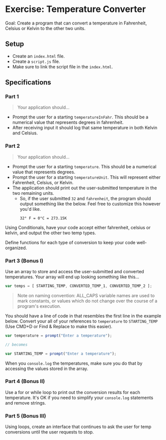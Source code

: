 # Exercise: Temperature Converter

Goal: Create a program that can convert a temperature in Fahrenheit, Celsius or Kelvin to the other two units.

## Setup

* Create an `index.html` file.
* Create a `script.js` file.
* Make sure to link the script file in the `index.html`.

## Specifications

### Part 1

> Your application should...

* Prompt the user for a starting `temperatureInFahr`. This should be a numerical value that represents degrees in fahrenheit.
* After receiving input it should log that same temperature in both Kelvin and Celsius.

### Part 2

> Your application should...

* Prompt the user for a starting `temperature`. This should be a numerical value that represents degrees.
* Prompt the user for a starting `temperatureUnit`. This will represent either Fahrenheit, Celsius, or Kelvin.
* The application should print out the user-submitted temperature in the two remaining units.
  * So, if the user submitted `32` and `fahrenheit`, the program should output something like the below. Feel free to customize this however you'd like.
    ```text
    32° F = 0°C = 273.15K
    ```

Using Conditionals, have your code accept either fahrenheit, celsius or kelvin, and output the other two temp types.

Define functions for each type of conversion to keep your code well-organized.

### Part 3 (Bonus I)

Use an array to store and access the user-submitted and converted temperatures. Your array will end up looking something like this...

```js
var temps = [ STARTING_TEMP, CONVERTED_TEMP_1, CONVERTED_TEMP_2 ];
```

> Note on naming convention: ALL_CAPS variable names are used to mark constants, or values which do not change over the course of a program's execution.

You should have a line of code in that resembles the first line in the example below. Convert your all of your references to `temperature` to `STARTING_TEMP` (Use CMD+D or Find & Replace to make this easier).

```js
var temperature = prompt("Enter a temperature");

// becomes

var STARTING_TEMP = prompt("Enter a temperature");
```

When you `console.log` the temperatures, make sure you do that by accessing the values stored in the array.

### Part 4 (Bonus II)

Use a for or while loop to print out the conversion results for each temperature. It's OK if you need to simplify your `console.log` statements and remove strings.  

### Part 5 (Bonus III)

Using loops, create an interface that continues to ask the user for temp conversions until the user requests to stop.
